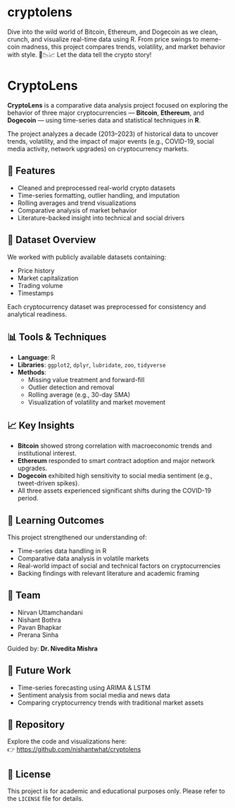 # cryptolens
Dive into the wild world of Bitcoin, Ethereum, and Dogecoin as we clean, crunch, and visualize real-time data using R. From price swings to meme-coin madness, this project compares trends, volatility, and market behavior with style. 🚀📉📈 Let the data tell the crypto story!
# CryptoLens

**CryptoLens** is a comparative data analysis project focused on exploring the behavior of three major cryptocurrencies — **Bitcoin**, **Ethereum**, and **Dogecoin** — using time-series data and statistical techniques in **R**.

The project analyzes a decade (2013–2023) of historical data to uncover trends, volatility, and the impact of major events (e.g., COVID-19, social media activity, network upgrades) on cryptocurrency markets.

## 📌 Features

- Cleaned and preprocessed real-world crypto datasets
- Time-series formatting, outlier handling, and imputation
- Rolling averages and trend visualizations
- Comparative analysis of market behavior
- Literature-backed insight into technical and social drivers

## 📁 Dataset Overview

We worked with publicly available datasets containing:

- Price history
- Market capitalization
- Trading volume
- Timestamps

Each cryptocurrency dataset was preprocessed for consistency and analytical readiness.

## 📊 Tools & Techniques

- **Language**: R  
- **Libraries**: `ggplot2`, `dplyr`, `lubridate`, `zoo`, `tidyverse`  
- **Methods**:
  - Missing value treatment and forward-fill
  - Outlier detection and removal
  - Rolling average (e.g., 30-day SMA)
  - Visualization of volatility and market movement

## 📈 Key Insights

- **Bitcoin** showed strong correlation with macroeconomic trends and institutional interest.
- **Ethereum** responded to smart contract adoption and major network upgrades.
- **Dogecoin** exhibited high sensitivity to social media sentiment (e.g., tweet-driven spikes).
- All three assets experienced significant shifts during the COVID-19 period.

## 🧠 Learning Outcomes

This project strengthened our understanding of:

- Time-series data handling in R  
- Comparative data analysis in volatile markets  
- Real-world impact of social and technical factors on cryptocurrencies  
- Backing findings with relevant literature and academic framing

## 👥 Team

- Nirvan Uttamchandani  
- Nishant Bothra  
- Pavan Bhapkar  
- Prerana Sinha  

Guided by: **Dr. Nivedita Mishra**

## 🚀 Future Work
- Time-series forecasting using ARIMA & LSTM  
- Sentiment analysis from social media and news data  
- Comparing cryptocurrency trends with traditional market assets

## 📎 Repository
Explore the code and visualizations here:  
👉 https://github.com/nishantwhat/cryptolens

## 📄 License

This project is for academic and educational purposes only. Please refer to the `LICENSE` file for details.
